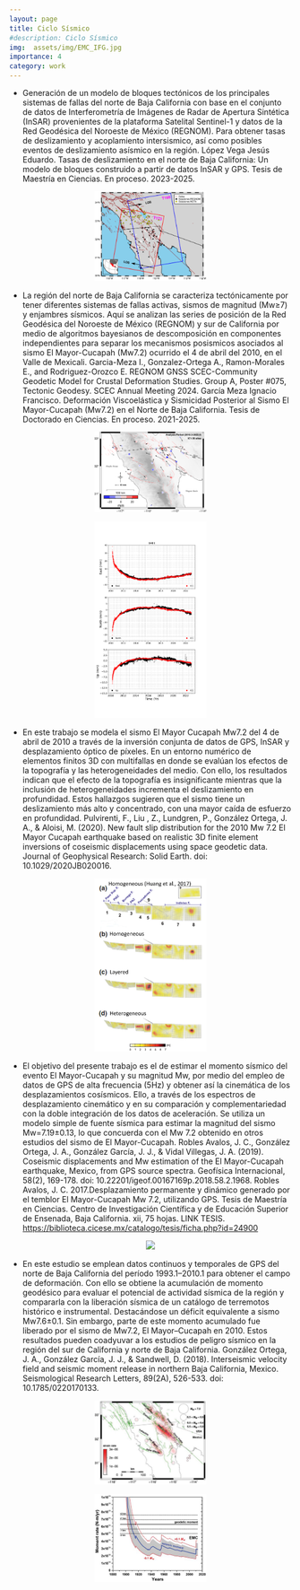 ```yaml
---
layout: page
title: Ciclo Sísmico
#description: Ciclo Sísmico
img:  assets/img/EMC_IFG.jpg
importance: 4
category: work
---
```


- Generación de un modelo de bloques tectónicos de los principales sistemas de fallas del norte de Baja California con base en el conjunto de datos de Interferometría de Imágenes de Radar de Apertura Sintética (InSAR) provenientes de la plataforma Satelital Sentinel-1 y datos de la Red Geodésica del Noroeste de México (REGNOM). Para obtener tasas de deslizamiento y acoplamiento intersismico, así como posibles eventos de deslizamiento asísmico en la región. López Vega Jesús Eduardo. Tasas de deslizamiento en el norte de Baja California: Un modelo de bloques construido a partir de datos InSAR y GPS. Tesis de Maestría en Ciencias. En proceso. 2023-2025.  

<p align="center">
  <img src="assets/img/1ciclo.png" width="200">
</p>

- La región del norte de Baja California se caracteriza tectónicamente por tener diferentes sistemas de fallas activas, sismos de magnitud (Mw≥7) y enjambres sísmicos. Aquí se analizan las series de posición de la Red Geodésica del Noroeste de México (REGNOM) y sur de California por medio de algoritmos bayesianos de descomposición en componentes independientes para separar los mecanismos posismicos asociados al sismo El Mayor-Cucapah (Mw7.2) ocurrido el 4 de abril del 2010, en el Valle de Mexicali. Garcia-Meza I., Gonzalez-Ortega A., Ramon-Morales E., and Rodriguez-Orozco E. REGNOM GNSS SCEC-Community Geodetic Model for Crustal Deformation Studies. Group A, Poster #075, Tectonic Geodesy. SCEC Annual Meeting 2024. García Meza Ignacio Francisco. Deformación Viscoelástica y Sismicidad Posterior al Sismo El Mayor-Cucapah (Mw7.2) en el Norte de Baja California. Tesis de Doctorado en Ciencias. En proceso. 2021-2025.

<p align="center">
  <img src="assets/img/2ciclo.png" width="200">
</p><p align="center">
  <img src="assets/img/3ciclo.png" width="200">
</p>

- En este trabajo se modela el sismo El Mayor Cucapah Mw7.2 del 4 de abril de 2010 a través de la inversión conjunta de datos de GPS, InSAR y desplazamiento óptico de píxeles. En un entorno numérico de elementos finitos 3D con multifallas en donde se evalúan los efectos de la topografía y las heterogeneidades del medio. Con ello, los resultados indican que el efecto de la topografía es insignificante mientras que la inclusión de heterogeneidades incrementa el deslizamiento en profundidad. Estos hallazgos sugieren que el sismo tiene un deslizamiento más alto y concentrado, con una mayor caída de esfuerzo en profundidad. Pulvirenti, F., Liu , Z., Lundgren, P., González Ortega, J. A., & Aloisi, M. (2020). New fault slip distribution for the 2010 Mw 7.2 El Mayor Cucapah earthquake based on realistic 3D finite element inversions of coseismic displacements using space geodetic data. Journal of Geophysical Research: Solid Earth. doi: 10.1029/2020JB020016.

<p align="center">
  <img src="assets/img/4ciclo.png" width="200">
</p>

- El objetivo del presente trabajo es el de estimar el momento sísmico del evento El Mayor-Cucapah y su magnitud Mw, por medio del empleo de datos de GPS de alta frecuencia (5Hz) y obtener así la cinemática de los desplazamientos cosísmicos. Ello, a través de los espectros de desplazamiento cinemático y en su comparación y complementariedad con la doble integración de los datos de aceleración. Se utiliza un modelo simple de fuente sísmica para estimar la magnitud del sismo Mw=7.19±0.13, lo que concuerda con el Mw 7.2 obtenido en otros estudios del sismo de El Mayor-Cucapah. Robles Avalos, J. C., González Ortega, J. A., González García, J. J., & Vidal Villegas, J. A. (2019). Coseismic displacements and Mw estimation of the El Mayor-Cucapah earthquake, Mexico, from GPS source spectra. Geofísica Internacional, 58(2), 169-178. doi: 10.22201/igeof.00167169p.2018.58.2.1968. Robles Avalos, J. C. 2017.Desplazamiento permanente y dinámico generado por el temblor El Mayor-Cucapah Mw 7.2, utilizando GPS. Tesis de Maestría en Ciencias. Centro de Investigación Científica y de Educación Superior de Ensenada, Baja California. xii, 75 hojas. LINK TESIS. https://biblioteca.cicese.mx/catalogo/tesis/ficha.php?id=24900

<p align="center">
  <img src="assets/img/5ciclo.png" width="200">
</p>

- En este estudio se emplean datos continuos y temporales de GPS del norte de Baja California del período 1993.1–2010.1 para obtener el campo de deformación. Con ello se obtiene la acumulación de momento geodésico para evaluar el potencial de actividad sísmica de la región y compararla con la liberación sísmica de un catálogo de terremotos histórico e instrumental. Destacándose un déficit equivalente a sismo Mw7.6±0.1. Sin embargo, parte de este momento acumulado fue liberado por el sismo de Mw7.2, El Mayor–Cucapah en 2010. Estos resultados pueden coadyuvar a los estudios de peligro sísmico en la región del sur de California y norte de Baja California. González Ortega, J. A., González García, J. J., & Sandwell, D. (2018). Interseismic velocity field and seismic moment release in northern Baja California, Mexico. Seismological Research Letters, 89(2A), 526-533. doi: 10.1785/0220170133.


<p align="center">
  <img src="assets/img/6ciclo.png" width="200">
</p>
<p align="center">
  <img src="assets/img/7ciclo.png" width="200">
</p>
